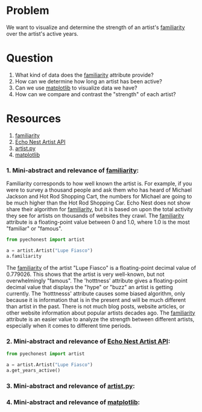 # Problem
We want to visualize and determine the strength of an artist's [familiarity] over the
artist's active years.

# Question
1. What kind of data does the [familiarity] attribute provide?
2. How can we determine how long an artist has been active?
3. Can we use [matplotlib] to visualize data we have?
4. How can we compare and contrast the "strength" of each artist?


# Resources
1. [familiarity]
2. [Echo Nest Artist API]
3. [artist.py]
4. [matplotlib]


### 1. Mini-abstract and relevance of [familiarity]:
Familiarity corresponds to how well known the artist is. For example, if you were to survey a
thousand people and ask them who has heard of Michael Jackson and Hot Rod Shopping Cart, the
numbers for Michael are going to be much higher than the Hot Rod Shopping Car. Echo Nest does
not show share their algorithm for [familiarity], but it is based on upon the total activity
they see for artists on thousands of websites they crawl. The [familiarity] attribute is a
floating-point value between 0 and 1.0, where 1.0 is the most "familiar" or "famous".

```python
from pyechonest import artist

a = artist.Artist("Lupe Fiasco")
a.familiarity
```
The [familiarity] of the artist "Lupe Fiasco" is a floating-point decimal value of 0.779026.
This shows that the artist is very well-known, but not overwhelmingly "famous". The 'hotttness'
attribute gives a floating-point decimal value that displays the "hype" or "buzz" an artist is
getting currently. The 'hotttnesss' attribute causes some biased algorithm, only because it is
information that is in the present and will be much different than artist in the past. There is
not much blog posts, website articles, or other website information about popular artists decades
ago. The [familiarity] attribute is an easier value to analyze the strength between different
artists, especially when it comes to different time periods. 

### 2. Mini-abstract and relevance of [Echo Nest Artist API]:


```python
from pyechonest import artist

a = artist.Artist("Lupe Fiasco")
a.get_years_active()
```

### 3. Mini-abstract and relevance of [artist.py]:


### 4. Mini-abstract and relevance of [matplotlib]:




[familiarity]: http://developer.echonest.com/forums/thread/839
[Echo Nest Artist API]: http://developer.echonest.com/docs/v4/artist.html
[artist.py]: https://github.com/echonest/pyechonest/blob/master/pyechonest/artist.py  
[matplotlib]: http://matplotlib.org/

